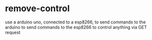 # remove-control
use a arduino uno, connected to a esp8266, to send commands to the arduino to send commands to the esp8266 to control anything via GET request
